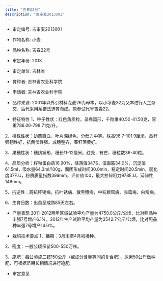 ```yaml
---
title: "吉春22号"
description: "吉审麦2013001"
---
```

* 审定编号:  吉审麦2013001

*  作物名称:  小麦

*  品种名称:  吉春22号

*  审定年份:  2013

*  审定单位:  吉林省

* 育种者:  吉林省农业科学院

*  申请者:  吉林省农业科学院

*  品种来源:  2001年以外引材料龙麦26为母本，以小冰麦32为父本进行人工杂交，后代采用系谱法选育而成。原参试代号吉春22。

*  特征特性
1、种子性状：红色角质粒，呈椭圆形，千粒重40.50-41.50克，容重788.00-798.71克/升。
2、植株性状：幼苗直立，叶片深绿色，分蘖力中等。株高98.7-101.9厘米。茎秆强韧性好，抗倒伏性强。成穗整齐，茎秆落黄好。
3、果穗性状：穗纺锤形，穗长11-12厘米。红壳，有芒，穗粒数36-40粒。
4、品质分析：籽粒蛋白质16.90%，降落值347S，湿面筋34.0%，沉淀值61.5ml，吸水量64.3ml/100g，面团形成时间30.0min，稳定时间20.5min，弱化度37F.U，粉质质量指数399mm，评价值100，最大拉伸阻力978E.U，延伸性148mm。
5、抗逆性：高抗秆锈病，抗叶锈病、散黑穗病，中抗根腐病、赤霉病、白粉病。
6、生育日数：出苗至成熟85天左右。

*  产量表现
2011-2012两年区域试验平均产量为4750.0公斤/公顷，比对照品种丰强7号增产6.1%。2012年生产试验平均产量为3542.7公斤/公顷，比对照品种丰强7号增产14.6%。

*  栽培技术要点
1、播期：3月末至4月初播种。
2、密度：一般公顷保苗500-550万株。
3、施肥：每公顷施二铵150公斤（或成分含量等同的复合肥）、尿素50公斤做种肥，可根据苗期长相情况进行追肥。


*  审定意见

